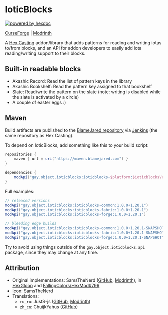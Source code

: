 # IoticBlocks

[![powered by hexdoc](https://img.shields.io/endpoint?url=https://hexxy.media/api/v0/badge/hexdoc?label=1)](https://ioticblocks.hexxy.media)

[CurseForge](https://curseforge.com/minecraft/mc-mods/ioticblocks) | [Modrinth](https://modrinth.com/mod/ioticblocks)

A [Hex Casting](https://github.com/FallingColors/HexMod) addon/library that adds patterns for reading and writing iotas to/from blocks, and an API for addon developers to easily add iota reading/writing support to their blocks.

## Built-in readable blocks

* Akashic Record: Read the list of pattern keys in the library
* Akashic Bookshelf: Read the pattern key assigned to that bookshelf
* Slate: Read/write the pattern on the slate (note: writing is disabled while the slate is activated by a circle)
* A couple of easter eggs :)

## Maven

Build artifacts are published to the [BlameJared repository](https://maven.blamejared.com/gay/object/ioticblocks/) via [Jenkins](https://ci.blamejared.com/job/object-Object/job/IoticBlocks/) (the same repository as Hex Casting).

To depend on IoticBlocks, add something like this to your build script:

```groovy
repositories {
    maven { url = uri("https://maven.blamejared.com") }
}

dependencies {
    modApi("gay.object.ioticblocks:ioticblocks-$platform:$ioticblocksVersion+$minecraftVersion")
}
```

Full examples:

```groovy
// released versions
modApi("gay.object.ioticblocks:ioticblocks-common:1.0.0+1.20.1")
modApi("gay.object.ioticblocks:ioticblocks-fabric:1.0.0+1.20.1")
modApi("gay.object.ioticblocks:ioticblocks-forge:1.0.0+1.20.1")

// bleeding edge builds
modApi("gay.object.ioticblocks:ioticblocks-common:1.0.0+1.20.1-SNAPSHOT")
modApi("gay.object.ioticblocks:ioticblocks-fabric:1.0.0+1.20.1-SNAPSHOT")
modApi("gay.object.ioticblocks:ioticblocks-forge:1.0.0+1.20.1-SNAPSHOT")
```

Try to avoid using things outside of the `gay.object.ioticblocks.api` package, since they may change at any time.

## Attribution

* Original implementations: SamsTheNerd ([GitHub](https://github.com/SamsTheNerd), [Modrinth](https://modrinth.com/user/SamsTheNerd)), in [HexGloop](https://github.com/SamsTheNerd/HexGloop) and [FallingColors/HexMod#796](https://github.com/FallingColors/HexMod/pull/796)
* Icon: SamsTheNerd
* Translations:
  * `ru_ru`: JustS-js ([GitHub](https://github.com/JustS-js), [Modrinth](https://modrinth.com/user/JustS-js))
  * `zh_cn`: ChuijkYahus ([GitHub](https://github.com/ChuijkYahus))
